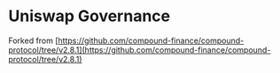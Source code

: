 # Uniswap Governance

Forked from 
[https://github.com/compound-finance/compound-protocol/tree/v2.8.1](https://github.com/compound-finance/compound-protocol/tree/v2.8.1)

